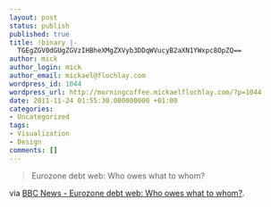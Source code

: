 ```yaml
---
layout: post
status: publish
published: true
title: !binary |-
  TGEgZGV0dGUgZGVzIHBheXMgZXVyb3DDqWVucyB2aXN1YWxpc8OpZQ==
author: mick
author_login: mick
author_email: mickael@flochlay.com
wordpress_id: 1044
wordpress_url: http://morningcoffee.mickaelflochlay.com/?p=1044
date: 2011-11-24 01:55:30.000000000 +01:00
categories:
- Uncategorized
tags:
- Visualization
- Design
comments: []
---
```

<blockquote>Eurozone debt web: Who owes what to whom?</blockquote>
via <a href="http://www.bbc.co.uk/news/business-15748696">BBC News - Eurozone debt web: Who owes what to whom?</a>.
